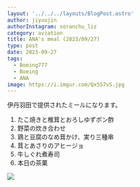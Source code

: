 ```yaml
---
layout: '../../../layouts/BlogPost.astro'
author: jiyuujin
authorInstagram: soranchu_liz
category: aviation
title: ANA's meal (2023/09/27)
type: post
date: 2023-09-27
tags:
  - Boeing777
  - Boeing
  - ANA
image: https://i.imgur.com/Qx5S7vS.jpg
---
```


伊丹羽田で提供されたミールになります。

1. たこ焼きと椎茸とおろしゆずポン酢
2. 野菜の炊き合わせ
3. 鶏と豆腐のなめ茸かけ、実り三種串
4. 茸とあさりのアヒージョ
5. 牛しぐれ煮寿司
6. 本日の茶菓

![](/assets/img/20230927/kinaishoku.JPG)
